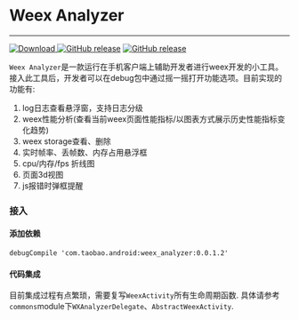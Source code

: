 # Weex Analyzer

---

[ ![Download](https://api.bintray.com/packages/chuyi/maven/weex_analyzer/images/download.svg) ](https://bintray.com/chuyi/maven/weex_analyzer/_latestVersion)[![GitHub release](https://img.shields.io/badge/release-v0.1.0.0-green.svg)](https://github.com/weexteam/weex-analyzer-android/releases/latest) [![GitHub release](https://img.shields.io/badge/license-%20Apache--2.0-yellowgreen.svg)](https://github.com/weexteam/weex-analyzer-android/blob/master/LICENSE)

`Weex Analyzer`是一款运行在手机客户端上辅助开发者进行weex开发的小工具。
接入此工具后，开发者可以在debug包中通过摇一摇打开功能选项。目前实现的功能有:

1. log日志查看悬浮窗，支持日志分级
2. weex性能分析(查看当前weex页面性能指标/以图表方式展示历史性能指标变化趋势)
3. weex storage查看、删除
4. 实时帧率、丢帧数、内存占用悬浮框
5. cpu/内存/fps 折线图
6. 页面3d视图
7. js报错时弹框提醒


### 接入

#### 添加依赖

```
debugCompile 'com.taobao.android:weex_analyzer:0.0.1.2'
```

#### 代码集成

目前集成过程有点繁琐，需要复写`WeexActivity`所有生命周期函数. 具体请参考`commons`module下`WXAnalyzerDelegate`、`AbstractWeexActivity`.





